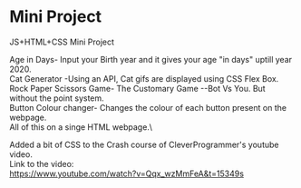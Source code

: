 # Mini Project
JS+HTML+CSS Mini Project

Age in Days- Input your Birth year and it gives your age "in days" uptill year 2020.\
Cat Generator -Using an API, Cat gifs are displayed using CSS Flex Box.\
Rock Paper Scissors Game- The Customary Game --Bot Vs You. But without the point system.\
Button Colour changer- Changes the colour of each button present on the webpage.\
All of this on a singe HTML webpage.\

Added a bit of CSS to the Crash course of CleverProgrammer's youtube video.\
Link to the video:\
https://www.youtube.com/watch?v=Qqx_wzMmFeA&t=15349s
